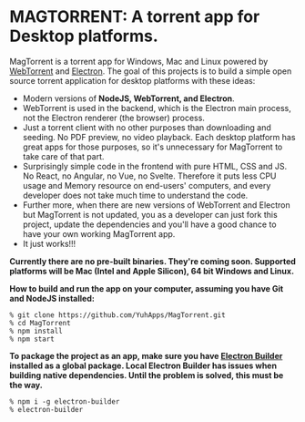 # MAGTORRENT: A torrent app for Desktop platforms.

MagTorrent is a torrent app for Windows, Mac and Linux powered by [WebTorrent](https://github.com/webtorrent/webtorrent) and [Electron](https://github.com/electron/electron). The goal of this projects is to build a simple open source torrent application for desktop platforms with these ideas:

* Modern versions of **NodeJS, WebTorrent, and Electron**.
* WebTorrent is used in the backend, which is the Electron main process, not the Electron renderer (the browser) process.
* Just a torrent client with no other purposes than downloading and seeding. No PDF preview, no video playback. Each desktop platform has great apps for those purposes, so it's unnecessary for MagTorrent to take care of that part.
* Surprisingly simple code in the frontend with pure HTML, CSS and JS. No React, no Angular, no Vue, no Svelte. Therefore it puts less CPU usage and Memory resource on end-users' computers, and every developer does not take much time to understand the code.
* Further more, when there are new versions of WebTorrent and Electron but MagTorrent is not updated, you as a developer can just fork this project, update the dependencies and you'll have a good chance to have your own working MagTorrent app.
* It just works!!!

**Currently there are no pre-built binaries. They're coming soon. Supported platforms will be Mac (Intel and Apple Silicon), 64 bit Windows and Linux.**

**How to build and run the app on your computer, assuming you have Git and NodeJS installed:**

```
% git clone https://github.com/YuhApps/MagTorrent.git
% cd MagTorrent
% npm install
% npm start
```

**To package the project as an app, make sure you have [Electron Builder](https://electron.build) installed as a global package. Local Electron Builder has issues when building native dependencies. Until the problem is solved, this must be the way.**
```
% npm i -g electron-builder
% electron-builder
```